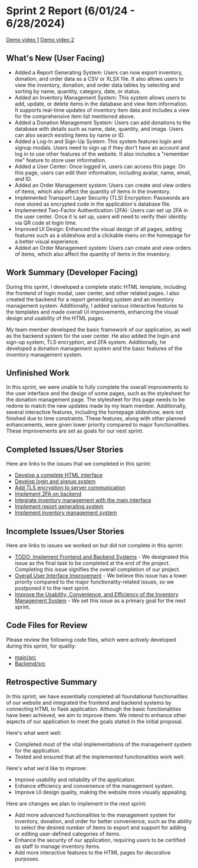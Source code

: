 # Sprint 2 Report (6/01/24 - 6/28/2024)
[Demo video 1](https://youtu.be/RB46SoaQTOI)
[Demo video 2](https://www.youtube.com/watch?v=6ozbnwgOc8g)

## What's New (User Facing)
 * Added a Report Generating System: Users can now export inventory, donation, and order data as a CSV or XLSX file. It also allows users to view the inventory, donation, and order data tables by selecting and sorting by name, quantity, category, date, or status.
 * Added an Inventory Management System: This system allows users to add, update, or delete items in the database and view item information. It supports real-time updates of inventory item data and includes a view for the comprehensive item list mentioned above.
 * Added a Donation Management System: Users can add donations to the database with details such as name, date, quantity, and image. Users can also search existing items by name or ID.
 * Added a Log-In and Sign-Up System: This system features login and signup modals. Users need to sign up if they don't have an account and log in to use other features of the website. It also includes a "remember me" feature to store user information.
 * Added a User Center: Once logged in, users can access this page. On this page, users can edit their information, including avatar, name, email, and ID.
 * Added an Order Management system: Users can create and view orders of items, which also affect the quantity of items in the inventory.
 * Implemented Transport Layer Security (TLS) Encryption: Passwords are now stored as encrypted code in the application's database file.
 * Implemented Two-Factor Authentication (2FA): Users can set up 2FA in the user center. Once it is set up, users will need to verify their identity via QR code at login time.
 * Improved UI Design: Enhanced the visual design of all pages, adding features such as a slideshow and a clickable menu on the homepage for a better visual experience.
 * Added an Order Management system: Users can create and view orders of items, which also affect the quantity of items in the inventory.

## Work Summary (Developer Facing)
During this sprint, I developed a complete static HTML template, including the frontend of login modal, user center, and other related pages. I also created the backend for a report generating system and an inventory management system. Additionally, I added various interactive features to the templates and made overall UI improvements, enhancing the visual design and usability of the HTML pages.

My team member developed the basic framework of our application, as well as the backend system for the user center. He also added the login and sign-up system, TLS encryption, and 2FA system. Additionally, he developed a donation management system and the basic features of the inventory management system.

## Unfinished Work
In this sprint, we were unable to fully complete the overall improvements to the user interface and the design of some pages, such as the stylesheet for the donation management page. The stylesheet for this page needs to be redone to match the new updates made by my team member. Additionally, several interactive features, including the homepage slideshow, were not finished due to time constraints. These features, along with other planned enhancements, were given lower priority compared to major functionalities. These improvements are set as goals for our next sprint.

## Completed Issues/User Stories
Here are links to the issues that we completed in this sprint:

 * [Develop a complete HTML interface](https://github.com/YaruG1022/WSU-SU21-CPTS322-Project/issues/2)
 * [Develop login and signup system](https://github.com/YaruG1022/WSU-SU21-CPTS322-Project/issues/8)
 * [Add TLS encryption to server communication](https://github.com/YaruG1022/WSU-SU21-CPTS322-Project/issues/11)
 * [Implement 2FA on backend](https://github.com/YaruG1022/WSU-SU21-CPTS322-Project/issues/12)
 * [Integrate inventory management with the main interface](https://github.com/YaruG1022/WSU-SU21-CPTS322-Project/issues/13)
 * [Implement report generating system](https://github.com/YaruG1022/WSU-SU21-CPTS322-Project/issues/15)
 * [Implement inventory management system](https://github.com/YaruG1022/WSU-SU21-CPTS322-Project/issues/16)
 
## Incomplete Issues/User Stories
Here are links to issues we worked on but did not complete in this sprint:

 * [TODO: Implement Frontend and Backend Systems](https://github.com/YaruG1022/WSU-SU21-CPTS322-Project/issues/3) - We designated this issue as the final task to be completed at the end of the project. Completing this issue signifies the overall completion of our project.
 * [Overall User Interface Improvement](https://github.com/YaruG1022/WSU-SU21-CPTS322-Project/issues/7) - We believe this issue has a lower priority compared to the major functionality-related issues, so we postponed it to the next sprint.
 * [Improve the Usability, Convenience, and Efficiency of the Inventory Management System](https://github.com/YaruG1022/WSU-SU21-CPTS322-Project/issues/17) - We set this issue as a primary goal for the next sprint.

## Code Files for Review
Please review the following code files, which were actively developed during this sprint, for quality:
 * [main/src](https://github.com/YaruG1022/WSU-SU21-CPTS322-Project/tree/dc74c128ea521ddb33a990efe9fc965d6ed99237/src)
 * [Backend/src](https://github.com/YaruG1022/WSU-SU21-CPTS322-Project/tree/ccd3fc07a882a14aa88f8ce73783aed0cf34ec80/src)
 
## Retrospective Summary
In this sprint, we have essentially completed all foundational functionalities of our website and integrated the frontend and backend systems by connecting HTML to flask application. Although the basic functionalities have been achieved, we aim to improve them. We intend to enhance other aspects of our application to meet the goals stated in the initial proposal.

Here's what went well:
  * Completed most of the vital implementations of the management system for the application.
  * Tested and ensured that all the implemented functionalities work well.
 
Here's what we'd like to improve:
   * Improve usability and reliability of the application.
   * Enhance efficiency and convenience of the management system.
   * Improve UI design quality, making the website more visually appealing.

Here are changes we plan to implement in the next sprint:
   * Add more advanced functionalities to the management system for inventory, donation, and order for better convenience, such as the ability to select the desired number of items to export and support for adding or editing user-defined categories of items.
   * Enhance the security of our application, requiring users to be certified as staff to manage inventory items.
   * Add more interactive features to the HTML pages for decorative purposes.


